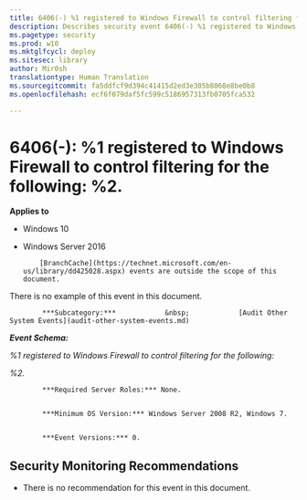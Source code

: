 ```yaml
---
title: 6406(-) %1 registered to Windows Firewall to control filtering for the following %2. (Windows 10)
description: Describes security event 6406(-) %1 registered to Windows Firewall to control filtering for the following %2.
ms.pagetype: security
ms.prod: w10
ms.mktglfcycl: deploy
ms.sitesec: library
author: Mir0sh
translationtype: Human Translation
ms.sourcegitcommit: fa5ddfcf9d394c41415d2ed3e305b8068e8be0b8
ms.openlocfilehash: ecf6f079daf5fc599c5186957313fb0705fca532

---
```


# 6406(-): %1 registered to Windows Firewall to control filtering for the following: %2.

**Applies to**
-   Windows 10
-   Windows Server 2016



            [BranchCache](https://technet.microsoft.com/en-us/library/dd425028.aspx) events are outside the scope of this document.

There is no example of this event in this document.


            ***Subcategory:***            &nbsp;            [Audit Other System Events](audit-other-system-events.md)
          

***Event Schema:***

*%1 registered to Windows Firewall to control filtering for the following:*

*%2.*


            ***Required Server Roles:*** None.


            ***Minimum OS Version:*** Windows Server 2008 R2, Windows 7.


            ***Event Versions:*** 0.

## Security Monitoring Recommendations

-   There is no recommendation for this event in this document.




<!--HONumber=Jun16_HO4-->


